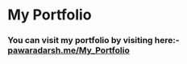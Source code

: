 <h1>My Portfolio</h1>
<h3>You can visit my portfolio by visiting here:- <a href="https://pawaradarsh.me/My_Portfolio/">pawaradarsh.me/My_Portfolio</a></h3>
